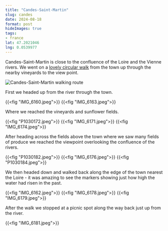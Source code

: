 ```yaml
---
title: "Candes-Saint-Martin"
slug: candes
date: 2024-08-18
format: post    
hideImages: true
tags: 
- france
lat: 47.2021046
lng: 0.0539977
---
```


Candes-Saint-Martin is close to the confluence of the Loire and the Vienne rivers.  We went on a [lovely circular walk](http://cdt37.media.tourinsoft.eu/upload/Hiking-Candes-st-Martin.pdf) from the town up through the nearby vineyards to the view point. 


![Candes-Saint-Martin walking route](/blog/2024/candes/map.png)

First we headed up from the river through the town.

{{<fig "IMG_6160.jpeg">}}
{{<fig "IMG_6163.jpeg">}}

Where we reached the vineyards and sunflower fields.

{{<fig "P1030172.jpeg">}}
{{<fig "IMG_6171.jpeg">}}
{{<fig "IMG_6174.jpeg">}}

After heading across the fields above the town where we saw many fields of produce we reached the viewpoint overlooking the confluence of the rivers.

{{<fig "P1030182.jpeg">}}
{{<fig "IMG_6176.jpeg">}}
{{<fig "P1030184.jpeg">}}

We then headed down and walked back along the edge of the town nearest the Loire - it was amazing to see the markers showing just how high the water had risen in the past.

{{<fig "IMG_6162.jpeg">}}
{{<fig "IMG_6178.jpeg">}}
{{<fig "IMG_6179.jpeg">}}

After the walk we stopped at a picnic spot along the way back just up from the river.

{{<fig "IMG_6181.jpeg">}}

